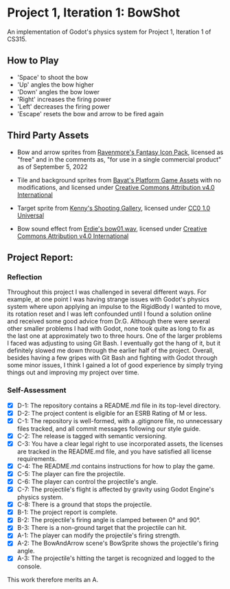 # Project 1, Iteration 1: BowShot
An implementation of Godot's physics system for Project 1, Iteration 1 of CS315.

## How to Play

- 'Space' to shoot the bow
- 'Up' angles the bow higher
- 'Down' angles the bow lower
- 'Right' increases the firing power
- 'Left' decreases the firing power
- 'Escape' resets the bow and arrow to be fired again

## Third Party Assets

- Bow and arrow sprites from [Ravenmore's Fantasy Icon Pack](https://ravenmore.itch.io/fantasy-icon-pack), licensed as "free" and in the comments as, "for use in a single commercial product" as of September 5, 2022

- Tile and background sprites from [Bayat's Platform Game Assets](https://bayat.itch.io/platform-game-assets) with no modifications, and licensed under [Creative Commons Attribution v4.0 International](https://creativecommons.org/licenses/by/4.0/legalcode)

- Target sprite from [Kenny's Shooting Gallery](https://www.kenney.nl/assets/shooting-gallery), licensed under [CC0 1.0 Universal](https://creativecommons.org/publicdomain/zero/1.0/)

- Bow sound effect from [Erdie's bow01.wav](https://freesound.org/people/Erdie/sounds/65733/), licensed under [Creative Commons Attribution v4.0 International](https://creativecommons.org/licenses/by/4.0/legalcode)

## Project Report:

### Reflection

Throughout this project I was challenged in several different ways. For example, at one point I was having strange issues with Godot's physics system where upon applying an impulse to the RigidBody I wanted to move, its rotation reset and I was left confounded until I found a solution online and received some good advice from Dr.G. Although there were several other smaller problems I had with Godot, none took quite as long to fix as the last one at approximately two to three hours. One of the larger problems I faced was adjusting to using Git Bash. I eventually got the hang of it, but it definitely slowed me down through the earlier half of the project. Overall, besides having a few gripes with Git Bash and fighting with Godot through some minor issues, I think I gained a lot of good experience by simply trying things out and improving my project over time. 

### Self-Assessment

- [x] D-1: The repository contains a README.md file in its top-level directory.
- [x] D-2: The project content is eligible for an ESRB Rating of M or less.
- [x] C-1: The repository is well-formed, with a .gitignore file, no unnecessary files tracked, and all commit messages following our style guide.
- [x] C-2: The release is tagged with semantic versioning.
- [x] C-3: You have a clear legal right to use incorporated assets, the licenses are tracked in the README.md file, and you have satisfied all license requirements.
- [x] C-4: The README.md contains instructions for how to play the game.
- [x] C-5: The player can fire the projectile.
- [x] C-6: The player can control the projectile's angle.
- [x] C-7: The projectile's flight is affected by gravity using Godot Engine's physics system.
- [x] C-8: There is a ground that stops the projectile.
- [x] B-1: The project report is complete.
- [x] B-2: The projectile's firing angle is clamped between 0&deg; and 90&deg;.
- [x] B-3: There is a non-ground target that the projectile can hit.
- [x] A-1: The player can modify the projectile's firing strength.
- [x] A-2: The BowAndArrow scene's BowSprite shows the projectile's firing angle.
- [x] A-3: The projectile's hitting the target is recognized and logged to the console.

This work therefore merits an A.